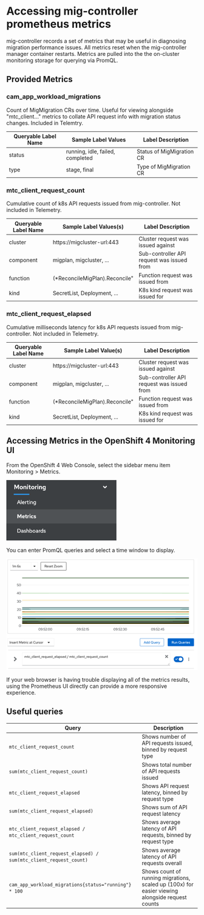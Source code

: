 # Accessing mig-controller prometheus metrics

mig-controller records a set of metrics that may be useful in diagnosing migration performance issues. All metrics reset when the mig-controller manager container restarts. Metrics are pulled into the the on-cluster monitoring storage for querying via PromQL.

## Provided Metrics

### cam_app_workload_migrations

Count of MigMigration CRs over time. Useful for viewing alongside "mtc_client..." metrics to collate API request info with migration status changes. Included in Telemtry.

|   Queryable Label Name  |   Sample Label Values  |   Label Description  |
|-|-|-|
|   status  |   running, idle, failed, completed  |   Status of MigMigration CR  |
|   type  |   stage, final  |   Type of MigMigration CR  |


### mtc_client_request_count

Cumulative count of k8s API requests issued from mig-controller. Not included in Telemetry.

|   Queryable Label Name  |   Sample Label Values(s)  |   Label Description  |
|-|-|-|
|   cluster  |   https://migcluster-url:443  |   Cluster request was issued against  |
|   component  |   migplan, migcluster, ...  |   Sub-controller API request was issued from  |
|   function  |   (*ReconcileMigPlan).Reconcile"  |   Function request was issued from  |
|   kind  |   SecretList, Deployment, ...  |   K8s kind request was issued for  |


### mtc_client_request_elapsed

Cumulative milliseconds latency for k8s API requests issued from mig-controller. Not included in Telemetry.

|   Queryable Label Name  |   Sample Label Value(s)  |   Label Description  |
|-|-|-|
|   cluster  |   https://migcluster-url:443  |   Cluster request was issued against  |
|   component  |   migplan, migcluster, ...  |   Sub-controller API request was issued from  |
|   function  |   (*ReconcileMigPlan).Reconcile"  |   Function request was issued from  |
|   kind  |   SecretList, Deployment, ...  |   K8s kind request was issued for  |



## Accessing Metrics in the OpenShift 4 Monitoring UI

From the OpenShift 4 Web Console, select the sidebar menu item Monitoring > Metrics.

![Monitoring Menu](./screenshots/metrics/monitoring-menu.png)

You can enter PromQL queries and select a time window to display.

![PromQL queries](./screenshots/metrics/promql-queries.png)

If your web browser is having trouble displaying all of the metrics results, using the Prometheus UI directly can provide a more responsive experience.



## Useful queries


|   Query  |   Description  |
|-|-|
|   `mtc_client_request_count`  |   Shows number of API requests issued, binned by request type  |
|   `sum(mtc_client_request_count)`  |   Shows total number of API requests issued  |
|   `mtc_client_request_elapsed`  |   Shows API request latency, binned by request type  |
|   `sum(mtc_client_request_elapsed)`  |   Shows sum of API request latency  |
|   `mtc_client_request_elapsed / mtc_client_request_count`  |   Shows average latency of API requests, binned by request type  |
|   `sum(mtc_client_request_elapsed) / sum(mtc_client_request_count)`  |   Shows average latency of API requests overall  |
|   `cam_app_workload_migrations{status="running"} * 100`  |   Shows count of running migrations, scaled up (100x) for easier viewing alongside request counts  |
